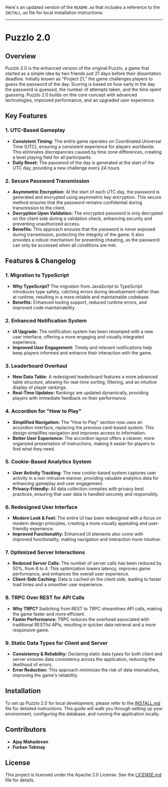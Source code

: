Here's an updated version of the `README.md` that includes a reference to the `INSTALL.md` file for local installation instructions:

---

# Puzzlo 2.0

## Overview

Puzzlo 2.0 is the enhanced version of the original Puzzlo, a game that started as a simple idea by two friends just 21 days before their dissertation deadline. Initially known as "Project 21," the game challenges players to guess the password of the day. Scoring is based on how early in the day the password is guessed, the number of attempts taken, and the time spent guessing. Puzzlo 2.0 builds on this core concept with advanced technologies, improved performance, and an upgraded user experience.

## Key Features

### 1. **UTC-Based Gameplay**

- **Consistent Timing:** The entire game operates on Coordinated Universal Time (UTC), ensuring a consistent experience for players worldwide. This eliminates discrepancies caused by time zone differences, creating a level playing field for all participants.
- **Daily Reset:** The password of the day is generated at the start of the UTC day, providing a new challenge every 24 hours.

### 2. **Secure Password Transmission**

- **Asymmetric Encryption:** At the start of each UTC day, the password is generated and encrypted using asymmetric key encryption. This secure method ensures that the password remains confidential during transmission to the client.
- **Decryption Upon Validation:** The encrypted password is only decrypted on the client side during a validation check, enhancing security and preventing unauthorized access.
- **Benefits:** This approach ensures that the password is never exposed during transmission, protecting the integrity of the game. It also provides a robust mechanism for preventing cheating, as the password can only be accessed when all conditions are met.

## Features & Changelog

### 1. **Migration to TypeScript**

- **Why TypeScript?** The migration from JavaScript to TypeScript introduces type safety, catching errors during development rather than at runtime, resulting in a more reliable and maintainable codebase.
- **Benefits:** Enhanced tooling support, reduced runtime errors, and improved code maintainability.

### 2. **Enhanced Notification System**

- **UI Upgrade:** The notification system has been revamped with a new user interface, offering a more engaging and visually integrated experience.
- **Improved User Engagement:** Timely and relevant notifications help keep players informed and enhance their interaction with the game.

### 3. **Leaderboard Overhaul**

- **New Data Table:** A redesigned leaderboard features a more advanced table structure, allowing for real-time sorting, filtering, and an intuitive display of player rankings.
- **Real-Time Updates:** Rankings are updated dynamically, providing players with immediate feedback on their performance.

### 4. **Accordion for "How to Play"**

- **Simplified Navigation:** The "How to Play" section now uses an accordion interface, replacing the previous card-based system. This design simplifies navigation and improves access to information.
- **Better User Experience:** The accordion layout offers a cleaner, more organized presentation of instructions, making it easier for players to find what they need.

### 5. **Cookie-Based Analytics System**

- **User Activity Tracking:** The new cookie-based system captures user activity in a non-intrusive manner, providing valuable analytics data for enhancing gameplay and user engagement.
- **Privacy-Friendly:** All data collection complies with privacy best practices, ensuring that user data is handled securely and responsibly.

### 6. **Redesigned User Interface**

- **Modern Look & Feel:** The entire UI has been redesigned with a focus on modern design principles, creating a more visually appealing and user-friendly experience.
- **Improved Functionality:** Enhanced UI elements also come with improved functionality, making navigation and interaction more intuitive.

### 7. **Optimized Server Interactions**

- **Reduced Server Calls:** The number of server calls has been reduced by 50%, from 8 to 4. This optimization lowers latency, improves game performance, and enhances the overall user experience.
- **Client-Side Caching:** Data is cached on the client side, leading to faster load times and a smoother user experience.

### 8. **TRPC Over REST for API Calls**

- **Why TRPC?** Switching from REST to TRPC streamlines API calls, making the game faster and more efficient.
- **Faster Performance:** TRPC reduces the overhead associated with traditional RESTful APIs, resulting in quicker data retrieval and a more responsive game.

### 9. **Static Data Types for Client and Server**

- **Consistency & Reliability:** Declaring static data types for both client and server ensures data consistency across the application, reducing the likelihood of errors.
- **Error Reduction:** This approach minimizes the risk of data mismatches, improving the game's reliability.

## Installation

To set up Puzzlo 2.0 for local development, please refer to the [INSTALL.md](./INSTALL.md) file for detailed instructions. This guide will walk you through setting up your environment, configuring the database, and running the application locally.

## Contributors

- **Ajay Mahadeven**
- **Furkan Tekinay**

## License

This project is licensed under the Apache 2.0 License. See the [LICENSE.md](LICENSE.md) file for details.
